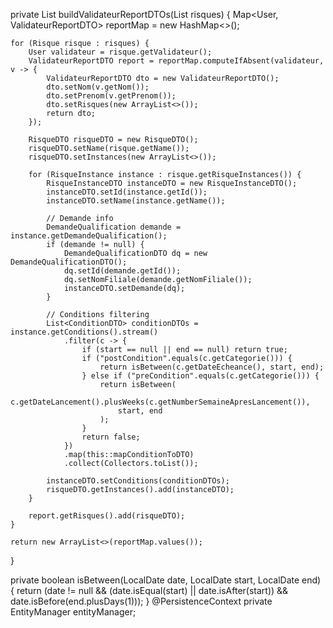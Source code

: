 private List<ValidateurReportDTO> buildValidateurReportDTOs(List<Risque> risques) {
    Map<User, ValidateurReportDTO> reportMap = new HashMap<>();

    for (Risque risque : risques) {
        User validateur = risque.getValidateur();
        ValidateurReportDTO report = reportMap.computeIfAbsent(validateur, v -> {
            ValidateurReportDTO dto = new ValidateurReportDTO();
            dto.setNom(v.getNom());
            dto.setPrenom(v.getPrenom());
            dto.setRisques(new ArrayList<>());
            return dto;
        });

        RisqueDTO risqueDTO = new RisqueDTO();
        risqueDTO.setName(risque.getName());
        risqueDTO.setInstances(new ArrayList<>());

        for (RisqueInstance instance : risque.getRisqueInstances()) {
            RisqueInstanceDTO instanceDTO = new RisqueInstanceDTO();
            instanceDTO.setId(instance.getId());
            instanceDTO.setName(instance.getName());

            // Demande info
            DemandeQualification demande = instance.getDemandeQualification();
            if (demande != null) {
                DemandeQualificationDTO dq = new DemandeQualificationDTO();
                dq.setId(demande.getId());
                dq.setNomFiliale(demande.getNomFiliale());
                instanceDTO.setDemande(dq);
            }

            // Conditions filtering
            List<ConditionDTO> conditionDTOs = instance.getConditions().stream()
                .filter(c -> {
                    if (start == null || end == null) return true;
                    if ("postCondition".equals(c.getCategorie())) {
                        return isBetween(c.getDateEcheance(), start, end);
                    } else if ("preCondition".equals(c.getCategorie())) {
                        return isBetween(
                            c.getDateLancement().plusWeeks(c.getNumberSemaineApresLancement()),
                            start, end
                        );
                    }
                    return false;
                })
                .map(this::mapConditionToDTO)
                .collect(Collectors.toList());

            instanceDTO.setConditions(conditionDTOs);
            risqueDTO.getInstances().add(instanceDTO);
        }

        report.getRisques().add(risqueDTO);
    }

    return new ArrayList<>(reportMap.values());
}

private boolean isBetween(LocalDate date, LocalDate start, LocalDate end) {
    return (date != null && (date.isEqual(start) || date.isAfter(start)) && date.isBefore(end.plusDays(1)));
}
    @PersistenceContext
    private EntityManager entityManager;
